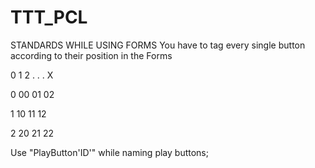# TTT_PCL

STANDARDS WHILE USING FORMS
You have to tag every single button according to their position in the Forms

   0  1  2 . . . X
   
   
0 00 01 02


1 10 11 12


2 20 21 22

Use "PlayButton'ID'" while naming play buttons;
